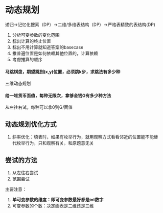 # 动态规划

递归->记忆化搜索（DP）->二维/多维表结构（DP）->严格表精致的表结构(DP)

1. 分析可变参数的变化范围
2. 标出计算的终止位置
3. 标出不用计算就知道答案的basecase
4. 推普遍位置是如何依赖其他位置的，计算依赖
5. 考虑推算的顺序

#### 马跳棋盘，期望跳到(x,y)位置，必须跳k步，求跳法有多少种

三维动态规划

#### 给一堆货币面值，每种无限次，拿够金钱G有多少种方法

从左往右试。每种可以拿0到G/面值

## 动态规划优化方式

1. 斜率优化：填表时，如果有枚举行为，就用观察方式看看邻近的位置能不能替代枚举行为，只和观察有关，和原题意无关

## 尝试的方法

1. 从左往右尝试
2. 范围尝试

主要注意：

1. **单可变参数的维度：即可变参数最好都是int数字**
2. 可变参数的个数：决定画表是二维还是三维

